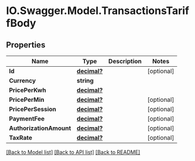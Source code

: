 # IO.Swagger.Model.TransactionsTariffBody
## Properties

Name | Type | Description | Notes
------------ | ------------- | ------------- | -------------
**Id** | [**decimal?**](BigDecimal.md) |  | [optional] 
**Currency** | **string** |  | 
**PricePerKwh** | [**decimal?**](BigDecimal.md) |  | 
**PricePerMin** | [**decimal?**](BigDecimal.md) |  | [optional] 
**PricePerSession** | [**decimal?**](BigDecimal.md) |  | [optional] 
**PaymentFee** | [**decimal?**](BigDecimal.md) |  | [optional] 
**AuthorizationAmount** | [**decimal?**](BigDecimal.md) |  | [optional] 
**TaxRate** | [**decimal?**](BigDecimal.md) |  | [optional] 

[[Back to Model list]](../README.md#documentation-for-models) [[Back to API list]](../README.md#documentation-for-api-endpoints) [[Back to README]](../README.md)

